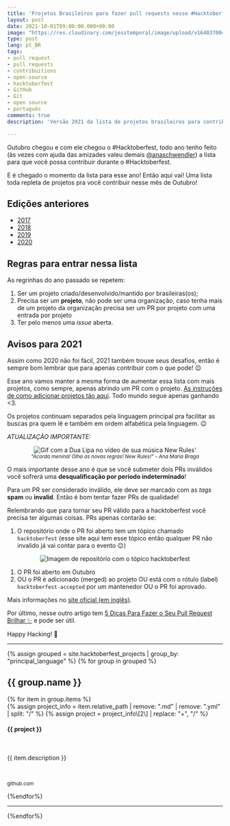 ```yaml
---
title: 'Projetos Brasileiros para fazer pull requests nesse #Hacktoberfest 2021'
layout: post
date: 2021-10-01T09:00:00.000+00:00
image: "https://res.cloudinary.com/jesstemporal/image/upload/v1640370040/covers/variados_aanizj.png"
type: post
lang: pt_BR
tags:
- pull request
- pull requests
- contribuitions
- open-source
- hacktoberfest
- GitHub
- Git
- open source
- português
comments: true
description: 'Versão 2021 da lista de projetos brasileiros para contribuir no #Hacktoberfest'

---
```

Outubro chegou e com ele chegou o #Hacktoberfest, todo ano tenho feito (às vezes com ajuda das amizades valeu demais [@anaschwendler](https://twitter.com/anaschwendler)) a lista para que você possa contribuir durante o #Hacktoberfest.

E é chegado o momento da lista para esse ano! Então aqui vai! Uma lista toda repleta de projetos pra você contribuir nesse mês de Outubro!

## Edições anteriores

* [2017](https://medium.com/nossa-coletividad/projetos-brasileiros-para-fazer-pull-requests-nesse-hacktoberfest-4dc9b9b576c0)
* [2018](https://medium.com/@jessicatemporal/projetos-brasileiros-para-contribuir-nesse-hacktoberfest-vers%C3%A3o-2018-4925959b9411)
* [2019](https://jtemporal.com/projetos-brasileiros-para-fazer-pull-requests-nesse-hacktoberfest-o-retorno/)
* [2020](https://jtemporal.com/projetos-brasileiros-para-fazer-pull-requests-nesse-hacktoberfest-2020/)

## Regras para entrar nessa lista

As regrinhas do ano passado se repetem:

1. Ser um projeto criado/desenvolvido/mantido por brasileiras(os);
2. Precisa ser um **projeto**, não pode ser uma organização, caso tenha mais de um projeto da organização precisa ser um PR por projeto com uma entrada por projeto
3. Ter pelo menos uma _issue_ aberta.

## Avisos para 2021

Assim como 2020 não foi fácil, 2021 também trouxe seus desafios, então é sempre bom lembrar que para apenas contribuir com o que pode! 😉

Esse ano vamos manter a mesma forma de aumentar essa lista com mais projetos, como sempre, apenas abrindo um PR com o projeto. [As instruções de como adicionar projetos tão aqui](https://jtemporal.com/adicionando-um-novo-projeto-na-lista-da-hacktoberfest-2019/). Todo mundo segue apenas ganhando <3.

Os projetos continuam separados pela linguagem principal pra facilitar as buscas pra quem lê e também em ordem alfabética pela linguagem. 😉

_ATUALIZAÇÃO IMPORTANTE:_

<center>
<img src="https://media.giphy.com/media/26CaM3Ei5kTjWLg9a/giphy.gif" alt="Gif com a Dua Lipa no vídeo de sua música New Rules'"/>
<br>
<small><i>"Acorda menina! Olha as novas regras! New Rules!" - Ana Maria Braga</i></small>
</center>

O mais importante desse ano é que se você submeter dois PRs inválidos você sofrerá uma **desqualificação por período indeterminado**!

Para um PR ser considerado inválido, ele deve ser marcado com as _tags_ **spam** ou **invalid**. Então é bom tentar fazer PRs de qualidade!

Relembrando que para tornar seu PR válido para a hacktoberfest você precisa ter algumas coisas. PRs apenas contarão se:

1. O repositório onde o PR foi aberto tem um tópico chamado `hacktoberfest` (esse site aqui tem esse tópico então qualquer PR não invalido já vai contar para o evento 😉)

<center>
<img src="https://user-images.githubusercontent.com/4131432/94991921-abbd5280-0586-11eb-98a7-5e0c976aeebf.png" alt="Imagem de repositório com o tópico hacktoberfest"/>
<br>
</center>

1. O PR foi aberto em Outubro
2. OU o PR é adicionado (merged) ao projeto OU está com o rótulo (label) `hacktoberfest-accepted` por um mantenedor OU o PR foi aprovado.

Mais informações no [site oficial (em inglês)](https://hacktoberfest.digitalocean.com).

Por último, nesse outro artigo tem [5 Dicas Para Fazer o Seu Pull Request Brilhar ✨](https://jtemporal.com/5-dicas-para-fazer-o-seu-pull-request-brilhar/) e pode ser útil.

Happy Hacking! 🎉

***

{% assign grouped = site.hacktoberfest_projects | group_by: "principal_language" %}
{% for group in grouped %}
<h2> {{ group.name }} </h2>
{% for item in group.items %}
<div class="github-project-share">
<a style="text-decoration: none;" href="{{ item.repo }}">
{% assign project_info = item.relative_path |  remove: ".md" | remove: ".yml" | split: "/"  %}
{% assign project = project_info\[2\] | replace: "+", "/" %}
<div class="github-project-share-card ">
<img src="{{ item.image }}" alt="" />
<h4>{{ project }}</h4>
<br/>
<p>{{ item.description }}</p><br>
<p><small>github.com</small></p>
</div>
</a>
</div>
{%endfor%}

***

{%endfor%}